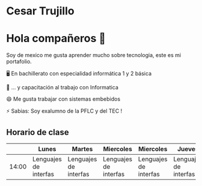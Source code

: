 # Cesar Trujillo

# Hola compañeros 👋

Soy de mexico me gusta aprender mucho sobre tecnologia, este es mi portafolio.


🖥 En bachillerato con especialidad informática 1 y 2 básica

📲 ... y capacitación al trabajo con Informatica

😄 Me gusta trabajar con sistemas embebidos

⚡ Sabias: Soy exalumno de la PFLC y del TEC !


## Horario de clase

|                        | Lunes                | Martes                | Miercoles             | Miercoles             | Jueves                | Viernes               | 
| -------------          | -------------        | -------------         | -------------         | -------------         | -------------         | -------------         |
| 14:00                  |Lenguajes de interfas | Lenguajes de interfas | Lenguajes de interfas | Lenguajes de interfas | Lenguajes de interfas | Lenguajes de interfas |
